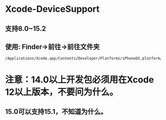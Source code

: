 # Xcode-DeviceSupport
## 支持8.0~15.2
## 使用: Finder->前往->前往文件夹
```
/Applications/Xcode.app/Contents/Developer/Platforms/iPhoneOS.platform/DeviceSupport
```

# 注意：14.0以上开发包必须用在Xcode 12以上版本，不要问为什么。
## 15.0可以支持15.1，不知道为什么。
